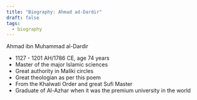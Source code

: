 ```yaml
---
title: "Biography: Ahmad ad-Dardir"
draft: false
tags:
  - biography
---
```

 Ahmad ibn Muhammad al-Dardir
- 1127 - 1201 AH/1786 CE, age 74 years
- Master of the major Islamic sciences
- Great authority in Maliki circles
- Great theologian as per this poem
- From the Khalwati Order and great Sufi Master
- Graduate of Al-Azhar when it was the premium university in the world